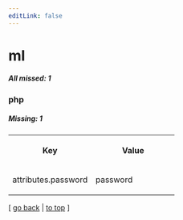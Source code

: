 ```yaml
---
editLink: false
---
```


# ml

##### All missed: 1


### php

##### Missing: 1

<table width="100%">
<tr><th width="50%">

Key

</th><th width="50%">

Value

</th></tr>
<tr><td width="50%">

attributes.password

</td><td width="50%">

password

</td></tr>
</table>

[ [go back](../status.md) | [to top](#) ]

